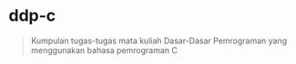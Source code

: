 # ddp-c

> Kumpulan tugas-tugas mata kuliah Dasar-Dasar Pemrograman yang
> menggunakan bahasa pemrograman C

